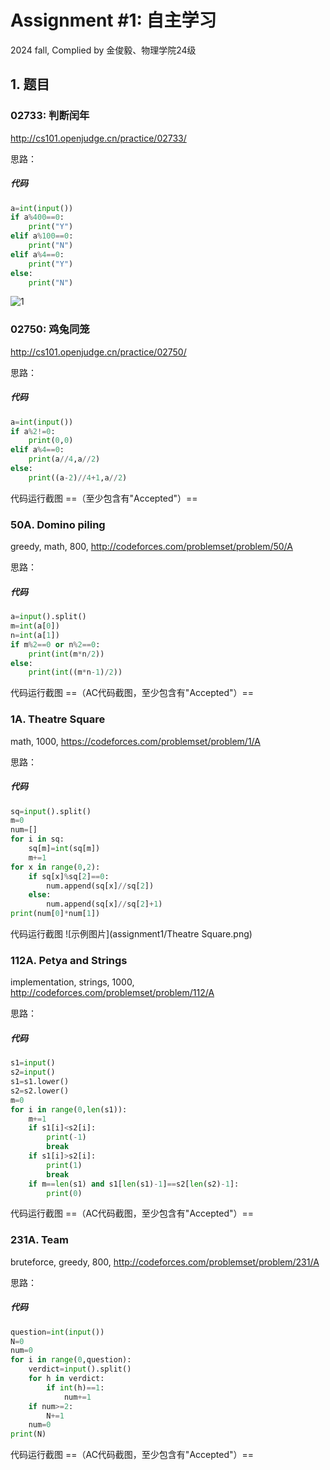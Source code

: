 # Assignment #1: 自主学习

2024 fall, Complied by 金俊毅、物理学院24级


## 1. 题目

### 02733: 判断闰年

http://cs101.openjudge.cn/practice/02733/



思路：



##### 代码

```python
a=int(input())
if a%400==0:
    print("Y")
elif a%100==0:
    print("N")
elif a%4==0:
    print("Y")
else:
    print("N")

```



![1](https://github.com/jnullm/img/202409171947429.png)





### 02750: 鸡兔同笼

http://cs101.openjudge.cn/practice/02750/



思路：



##### 代码

```python
a=int(input())
if a%2!=0:
    print(0,0)
elif a%4==0:
    print(a//4,a//2)
else:
    print((a-2)//4+1,a//2)

```



代码运行截图 ==（至少包含有"Accepted"）==





### 50A. Domino piling

greedy, math, 800, http://codeforces.com/problemset/problem/50/A



思路：



##### 代码

```python
a=input().split()
m=int(a[0])
n=int(a[1])
if m%2==0 or n%2==0:
    print(int(m*n/2))
else:
    print(int((m*n-1)/2))

```



代码运行截图 ==（AC代码截图，至少包含有"Accepted"）==





### 1A. Theatre Square

math, 1000, https://codeforces.com/problemset/problem/1/A



思路：



##### 代码

```python
sq=input().split()
m=0
num=[]
for i in sq:
    sq[m]=int(sq[m])
    m+=1
for x in range(0,2):
    if sq[x]%sq[2]==0:
        num.append(sq[x]//sq[2])
    else:
        num.append(sq[x]//sq[2]+1)
print(num[0]*num[1])

```



代码运行截图 ![示例图片](assignment1/Theatre Square.png)





### 112A. Petya and Strings

implementation, strings, 1000, http://codeforces.com/problemset/problem/112/A



思路：



##### 代码

```python
s1=input()
s2=input()
s1=s1.lower()
s2=s2.lower()
m=0
for i in range(0,len(s1)):
    m+=1
    if s1[i]<s2[i]:
        print(-1)
        break
    if s1[i]>s2[i]:
        print(1)
        break
    if m==len(s1) and s1[len(s1)-1]==s2[len(s2)-1]:
        print(0)

```



代码运行截图 ==（AC代码截图，至少包含有"Accepted"）==





### 231A. Team

bruteforce, greedy, 800, http://codeforces.com/problemset/problem/231/A



思路：



##### 代码

```python
question=int(input())
N=0
num=0
for i in range(0,question):
    verdict=input().split()
    for h in verdict:
        if int(h)==1:
            num+=1
    if num>=2:
        N+=1
    num=0
print(N)

```



代码运行截图 ==（AC代码截图，至少包含有"Accepted"）==
